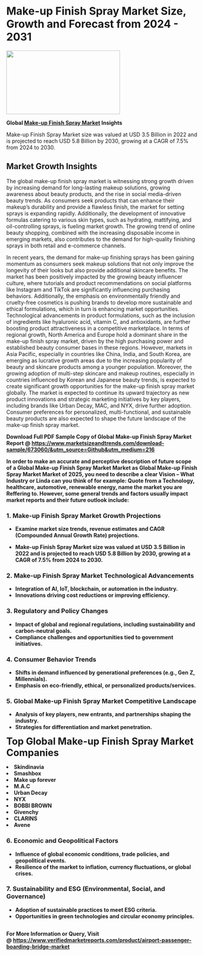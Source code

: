 <H1>Make-up Finish Spray Market Size, Growth and Forecast from 2024 - 2031</H1><img class="aligncenter size-medium wp-image-584254" src="https://thirdeyenews.in/wp-content/uploads/2024/09/Global-Market-Research-300x168.jpeg" alt="" width="300" height="168" /><p><strong>Global&nbsp;<a href="https://www.marketsizeandtrends.com/download-sample/673060/&amp;utm_source=Github&utm_medium=216">Make-up Finish Spray Market</a> Insights</strong></p><p>Make-up Finish Spray Market size was valued at USD 3.5 Billion in 2022 and is projected to reach USD 5.8 Billion by 2030, growing at a CAGR of 7.5% from 2024 to 2030.</p><p><h2>Market Growth Insights</h2> <p>The global make-up finish spray market is witnessing strong growth driven by increasing demand for long-lasting makeup solutions, growing awareness about beauty products, and the rise in social media-driven beauty trends. As consumers seek products that can enhance their makeup’s durability and provide a flawless finish, the market for setting sprays is expanding rapidly. Additionally, the development of innovative formulas catering to various skin types, such as hydrating, mattifying, and oil-controlling sprays, is fueling market growth. The growing trend of online beauty shopping, combined with the increasing disposable income in emerging markets, also contributes to the demand for high-quality finishing sprays in both retail and e-commerce channels.</p> <p><strong></strong></p> <p>In recent years, the demand for make-up finishing sprays has been gaining momentum as consumers seek makeup solutions that not only improve the longevity of their looks but also provide additional skincare benefits. The market has been positively impacted by the growing beauty influencer culture, where tutorials and product recommendations on social platforms like Instagram and TikTok are significantly influencing purchasing behaviors. Additionally, the emphasis on environmentally friendly and cruelty-free cosmetics is pushing brands to develop more sustainable and ethical formulations, which in turn is enhancing market opportunities. Technological advancements in product formulations, such as the inclusion of ingredients like hyaluronic acid, vitamin C, and antioxidants, are further boosting product attractiveness in a competitive marketplace. In terms of regional growth, North America and Europe hold a dominant share in the make-up finish spray market, driven by the high purchasing power and established beauty consumer bases in these regions. However, markets in Asia Pacific, especially in countries like China, India, and South Korea, are emerging as lucrative growth areas due to the increasing popularity of beauty and skincare products among a younger population. Moreover, the growing adoption of multi-step skincare and makeup routines, especially in countries influenced by Korean and Japanese beauty trends, is expected to create significant growth opportunities for the make-up finish spray market globally. The market is expected to continue its upward trajectory as new product innovations and strategic marketing initiatives by key players, including brands like Urban Decay, MAC, and NYX, drive further adoption. Consumer preferences for personalized, multi-functional, and sustainable beauty products are also expected to shape the future landscape of the make-up finish spray market.</p> <p><strong></p><p><span class=""><strong>Download Full PDF Sample Copy of Global Make-up Finish Spray Market Report</strong> @ <a href="https://www.marketsizeandtrends.com/download-sample/673060/&amp;utm_source=Github&utm_medium=216" target="_blank">https://www.marketsizeandtrends.com/download-sample/673060/&amp;utm_source=Github&utm_medium=216</a></span></p><p>In order to make an accurate and perceptive description of future scope of a Global&nbsp;Make-up Finish Spray Market Market as Global&nbsp;Make-up Finish Spray Market Market of 2025, you need to describe a clear Vision &ndash; What Industry or Linda can you think of for example: Quote from a Technology, healthcare, automotive, renewable energy, name the market you are Reffering to. However, some general trends and factors usually impact market reports and their future outlook include:</p><h3>1.&nbsp;<strong>Make-up Finish Spray Market Growth Projections</strong></h3><ul><li>Examine market size trends, revenue estimates and CAGR (Compounded Annual Growth Rate) projections.</li><li><p>Make-up Finish Spray Market size was valued at USD 3.5 Billion in 2022 and is projected to reach USD 5.8 Billion by 2030, growing at a CAGR of 7.5% from 2024 to 2030.</p></li></ul><h3>2.&nbsp;<strong>Make-up Finish Spray Market Technological Advancements</strong></h3><ul><li>Integration of AI, IoT, blockchain, or automation in the industry.</li><li>Innovations driving cost reductions or improving efficiency.</li></ul><h3>3.&nbsp;<strong>Regulatory and Policy Changes</strong></h3><ul><li>Impact of global and regional regulations, including sustainability and carbon-neutral goals.</li><li>Compliance challenges and opportunities tied to government initiatives.</li></ul><h3>4.&nbsp;<strong>Consumer Behavior Trends</strong></h3><ul><li>Shifts in demand influenced by generational preferences (e.g., Gen Z, Millennials).</li><li>Emphasis on eco-friendly, ethical, or personalized products/services.</li></ul><h3>5.&nbsp;<strong>Global Make-up Finish Spray Market Competitive Landscape</strong></h3><ul><li>Analysis of key players, new entrants, and partnerships shaping the industry.</li><li>Strategies for differentiation and market penetration.</li></ul><p data-pm-slice="1 1 []"><span style="color: inherit; font-family: inherit; font-size: 25px;">Top Global Make-up Finish Spray Market Companies</span></p><div class="" data-test-id=""><p><li>Skindinavia</li><li> Smashbox</li><li> Make up forever</li><li> M.A.C</li><li> Urban Decay</li><li> NYX</li><li> BOBBI BROWN</li><li> Givenchy</li><li> CLARINS</li><li> Avene</li></p></div><h3>6.&nbsp;<strong>Economic and Geopolitical Factors</strong></h3><ul><li>Influence of global economic conditions, trade policies, and geopolitical events.</li><li>Resilience of the market to inflation, currency fluctuations, or global crises.</li></ul><h3>7.&nbsp;<strong>Sustainability and ESG (Environmental, Social, and Governance)</strong></h3><ul><li>Adoption of sustainable practices to meet ESG criteria.</li><li>Opportunities in green technologies and circular economy principles.</li></ul><h2><strong style="font-size: 14px;">For More Information or Query, Visit @&nbsp;</strong><a style="background-color: #ffffff; font-size: 14px;" href="https://www.marketsizeandtrends.com/report/make-up-finish-spray-market/" target="_blank">https://www.verifiedmarketreports.com/product/airport-passenger-boarding-bridge-market</a></h2>
